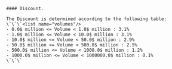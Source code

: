 ```<clause src="ap://volumediscountulist@0.2.1.cta" name="479adbb4-dc55-4d1a-ab12-b6c5e16900c0#8cf849ca763071ed333fde22f3636ed7ef4294dce34f69d71bc3b75d75fca800" name="479adbb4-dc55-4d1a-ab12-b6c5e16900c0"/>
#### Discount.

The Discount is determined according to the following table:
\`\`\`<list name="volumes"/>
- 0.0$ million <= Volume < 1.0$ million : 3.1%
- 1.0$ million <= Volume < 10.0$ million : 3.1%
- 10.0$ million <= Volume < 50.0$ million : 2.9%
- 50.0$ million <= Volume < 500.0$ million : 2.5%
- 500.0$ million <= Volume < 1000.0$ million : 1.2%
- 1000.0$ million <= Volume < 1000000.0$ million : 0.1%
\`\`\`
```
